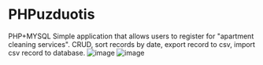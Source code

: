 # PHPuzduotis

PHP+MYSQL
Simple application that allows users to register for "apartment cleaning services".
CRUD, sort records by date, export record to csv, import csv record to database.
![image](https://user-images.githubusercontent.com/60730890/151846402-ec8b8294-a267-448a-aae4-3506943fceed.png)
![image](https://user-images.githubusercontent.com/60730890/151846465-6c4bfd3b-c0a4-4233-a9f1-62ef101122b3.png)
